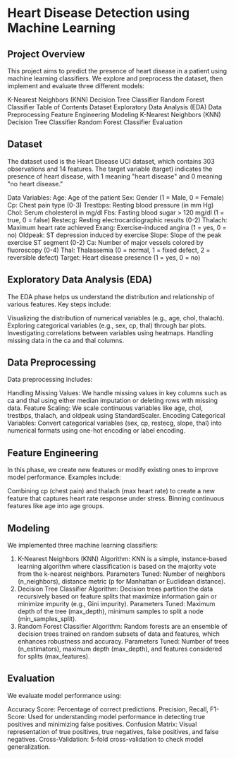 # Heart Disease Detection using Machine Learning
## Project Overview
This project aims to predict the presence of heart disease in a patient using machine learning classifiers. We explore and preprocess the dataset, then implement and evaluate three different models:

K-Nearest Neighbors (KNN)
Decision Tree Classifier
Random Forest Classifier
Table of Contents
Dataset
Exploratory Data Analysis (EDA)
Data Preprocessing
Feature Engineering
Modeling
K-Nearest Neighbors (KNN)
Decision Tree Classifier
Random Forest Classifier
Evaluation

## Dataset
The dataset used is the Heart Disease UCI dataset, which contains 303 observations and 14 features. The target variable (target) indicates the presence of heart disease, with 1 meaning "heart disease" and 0 meaning "no heart disease."

Data Variables:
Age: Age of the patient
Sex: Gender (1 = Male, 0 = Female)
Cp: Chest pain type (0-3)
Trestbps: Resting blood pressure (in mm Hg)
Chol: Serum cholesterol in mg/dl
Fbs: Fasting blood sugar > 120 mg/dl (1 = true, 0 = false)
Restecg: Resting electrocardiographic results (0-2)
Thalach: Maximum heart rate achieved
Exang: Exercise-induced angina (1 = yes, 0 = no)
Oldpeak: ST depression induced by exercise
Slope: Slope of the peak exercise ST segment (0-2)
Ca: Number of major vessels colored by fluoroscopy (0-4)
Thal: Thalassemia (0 = normal, 1 = fixed defect, 2 = reversible defect)
Target: Heart disease presence (1 = yes, 0 = no)
## Exploratory Data Analysis (EDA)
The EDA phase helps us understand the distribution and relationship of various features. Key steps include:

Visualizing the distribution of numerical variables (e.g., age, chol, thalach).
Exploring categorical variables (e.g., sex, cp, thal) through bar plots.
Investigating correlations between variables using heatmaps.
Handling missing data in the ca and thal columns.
## Data Preprocessing
Data preprocessing includes:

Handling Missing Values: We handle missing values in key columns such as ca and thal using either median imputation or deleting rows with missing data.
Feature Scaling: We scale continuous variables like age, chol, trestbps, thalach, and oldpeak using StandardScaler.
Encoding Categorical Variables: Convert categorical variables (sex, cp, restecg, slope, thal) into numerical formats using one-hot encoding or label encoding.
## Feature Engineering
In this phase, we create new features or modify existing ones to improve model performance. Examples include:

Combining cp (chest pain) and thalach (max heart rate) to create a new feature that captures heart rate response under stress.
Binning continuous features like age into age groups.
## Modeling
We implemented three machine learning classifiers:

1. K-Nearest Neighbors (KNN)
Algorithm: KNN is a simple, instance-based learning algorithm where classification is based on the majority vote from the k-nearest neighbors.
Parameters Tuned: Number of neighbors (n_neighbors), distance metric (p for Manhattan or Euclidean distance).
2. Decision Tree Classifier
Algorithm: Decision trees partition the data recursively based on feature splits that maximize information gain or minimize impurity (e.g., Gini impurity).
Parameters Tuned: Maximum depth of the tree (max_depth), minimum samples to split a node (min_samples_split).
3. Random Forest Classifier
Algorithm: Random forests are an ensemble of decision trees trained on random subsets of data and features, which enhances robustness and accuracy.
Parameters Tuned: Number of trees (n_estimators), maximum depth (max_depth), and features considered for splits (max_features).
## Evaluation
We evaluate model performance using:

Accuracy Score: Percentage of correct predictions.
Precision, Recall, F1-Score: Used for understanding model performance in detecting true positives and minimizing false positives.
Confusion Matrix: Visual representation of true positives, true negatives, false positives, and false negatives.
Cross-Validation: 5-fold cross-validation to check model generalization.